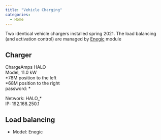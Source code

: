 ```yaml
---
title: "Vehicle Charging"
categories:
  - Home
---
```

Two identical vehicle chargers installed spring 2021.
The load balancing (and activation control) are managed by [Enegic](https://enegic.com/) module

## Charger

ChargeAmps HALO  
Model, 11.0 kW  
*78M position to the left  
*68M position to the right  
password: *  

Network: HALO_*  
IP: 192.168.250.1  

## Load balancing

- Model: Enegic  
